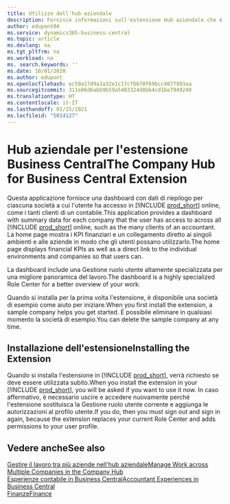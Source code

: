 ```yaml
---
title: Utilizzo dell'hub aziendale
description: Fornisce informazioni sull'estensione Hub aziendale che è possibile utilizzare per gestire il lavoro in più società in Business Central.
author: edupont04
ms.service: dynamics365-business-central
ms.topic: article
ms.devlang: na
ms.tgt_pltfrm: na
ms.workload: na
ms. search.keywords: ''
ms.date: 10/01/2020
ms.author: edupont
ms.openlocfilehash: ec59a17d9a3a32e1c17cf6670f69bcc4077993aa
ms.sourcegitcommit: 311e86d6abb9b59a5483324d8bb4cd1be7949248
ms.translationtype: HT
ms.contentlocale: it-IT
ms.lasthandoff: 01/15/2021
ms.locfileid: "5014127"
---
```

# <a name="the-company-hub-for-business-central-extension"></a><span data-ttu-id="f824a-103">Hub aziendale per l'estensione Business Central</span><span class="sxs-lookup"><span data-stu-id="f824a-103">The Company Hub for Business Central Extension</span></span>

<span data-ttu-id="f824a-104">Questa applicazione fornisce una dashboard con dati di riepilogo per ciascuna società a cui l'utente ha accesso in [!INCLUDE [prod_short](includes/prod_short.md)] online, come i tanti clienti di un contabile.</span><span class="sxs-lookup"><span data-stu-id="f824a-104">This application provides a dashboard with summary data for each company that the user has access to across all [!INCLUDE [prod_short](includes/prod_short.md)] online, such as the many clients of an accountant.</span></span> <span data-ttu-id="f824a-105">La home page mostra i KPI finanziari e un collegamento diretto ai singoli ambienti e alle aziende in modo che gli utenti possano utilizzarlo.</span><span class="sxs-lookup"><span data-stu-id="f824a-105">The home page displays financial KPIs as well as a direct link to the individual environments and companies so that users can.</span></span>

<span data-ttu-id="f824a-106">La dashboard include una Gestione ruolo utente altamente specializzata per una migliore panoramica del lavoro.</span><span class="sxs-lookup"><span data-stu-id="f824a-106">The dashboard is a highly specialized Role Center for a better overview of your work.</span></span>

<span data-ttu-id="f824a-107">Quando si installa per la prima volta l'estensione, è disponibile una società di esempio come aiuto per iniziare.</span><span class="sxs-lookup"><span data-stu-id="f824a-107">When you first install the extension, a sample company helps you get started.</span></span> <span data-ttu-id="f824a-108">È possibile eliminare in qualsiasi momento la società di esempio.</span><span class="sxs-lookup"><span data-stu-id="f824a-108">You can delete the sample company at any time.</span></span>

## <a name="installing-the-extension"></a><span data-ttu-id="f824a-109">Installazione dell'estensione</span><span class="sxs-lookup"><span data-stu-id="f824a-109">Installing the Extension</span></span>

<span data-ttu-id="f824a-110">Quando si installa l'estensione in [!INCLUDE [prod_short](includes/prod_short.md)], verrà richiesto se deve essere utilizzata subito.</span><span class="sxs-lookup"><span data-stu-id="f824a-110">When you install the extension in your [!INCLUDE [prod_short](includes/prod_short.md)], you will be asked if you want to use it now.</span></span> <span data-ttu-id="f824a-111">In caso affermativo, è necessario uscire e accedere nuovamente perché l'estensione sostituisca la Gestione ruolo utente corrente e aggiunga le autorizzazioni al profilo utente.</span><span class="sxs-lookup"><span data-stu-id="f824a-111">If you do, then you must sign out and sign in again, because the extension replaces your current Role Center and adds permissions to your user profile.</span></span>

## <a name="see-also"></a><span data-ttu-id="f824a-112">Vedere anche</span><span class="sxs-lookup"><span data-stu-id="f824a-112">See also</span></span>

[<span data-ttu-id="f824a-113">Gestire il lavoro tra più aziende nell'hub aziendale</span><span class="sxs-lookup"><span data-stu-id="f824a-113">Manage Work across Multiple Companies in the Company Hub</span></span>](company-hub.md)  
[<span data-ttu-id="f824a-114">Esperienze contabile in Business Central</span><span class="sxs-lookup"><span data-stu-id="f824a-114">Accountant Experiences in Business Central </span></span>](finance-accounting.md)  
[<span data-ttu-id="f824a-115">Finanze</span><span class="sxs-lookup"><span data-stu-id="f824a-115">Finance</span></span>](finance.md)  
